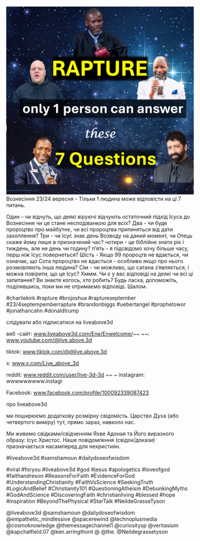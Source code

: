 ![Video cover image](../cover.jpg)
Вознесіння 23/24 вересня - Тільки 1 людина може відповісти на ці 7 питань.

Один - чи відчуть, що деякі віруючі відчують остаточний підхід Ісуса до Вознесіння чи це стане несподіванкою для всіх?
Два - чи буде пророцтво про майбутнє, чи всі пророцтва припиняться від дати захоплення?
Три - чи Ісус знає день Возводу на даний момент, чи Отець скаже йому лише в призначений час?
чотири - це біблійне знати рік і тиждень, але не день чи годину?
п’ять - я підсвідомо хочу більше часу, перш ніж Ісус повернеться?
Шість - Якщо 99 пророцтв не вдається, чи означає, що Сота пророцтво не вдасться - особливо якщо про нього розмовляють інша людина?
Сім - чи можливо, що сатана з’являється, і можна повірити, що це Ісус?
Хммм.
Чи є у вас відповіді на деякі чи всі ці запитання?
Ви знаєте когось, хто робить?
Будь ласка, допоможіть, поділившись, поки ми не отримаємо відповіді.
Шалом.


#charliekirk #rapture #brojoshua #raptureseptember #23/4septempemberrapture #brandonbiggs #uebertangel #prophetowor #jonathancahn #donaldtrump

слідувати або підписатися на liveabove3d

веб -сайт: www.liveabove3d.com/Ene/Enwelcome/~~ ~~: www.youtube.com/@live.above.3d

tiktok: www.tiktok.com/@@live.above.3d

x: www.x.com/Live_above_3d

reddit: www.reddit.com/user/live-3d-3d ~~ ~ instagram: wwwwwwwww.instagr

Facebook: www.facebook.com/profile/100092339087423

про liveabove3d

ми поширюємо додаткову розмірну свідомість. Царство Духа (або четвертого виміру) тут, прямо зараз, навколо нас.


Ми живемо свідками/свідченням Яхве Адоная та Його виразного образу: Ісус Христос. Наше повідомлення (свідок/докази) призначається насамперед для нехристиян.

#liveabove3d #samshamoun #dailydoseofwisdom

#viral #foryou #liveabove3d #god #jesus #apologetics #loveofgod #faithandreson #ReasonsForFaith #EvidenceForGod #UnderstandingChristianity #FaithVsScience #SeekingTruth #LogicAndBelief #Christianity101 #QuestioningAtheism #DebunkingMyths #GodAndScience #DiscoveringFaith #christianliving #blessed #hope #inspiration #BeyondThePhysical #StarTalk #NeildeGrasseTyson

@liveabove3d @samshamoun @dailydoseofwisdom
@empathetic_mindlessive @spacerewind @technoplusmedia @cosmoknowledge @themessagechannel1 @curiositysp @veritasium @kapchatfield.07 @ken.arringthont @ @the. @Neildegrassetyson








